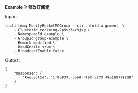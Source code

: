 **Example 1: 修改订阅组**



Input: 

```
tccli tdmq ModifyRocketMQGroup --cli-unfold-argument  \
    --ClusterId rocketmq-2p9vx3ax9jxg \
    --NamespaceId example \
    --GroupId group-example \
    --Remark modified \
    --ReadEnable true \
    --BroadcastEnable false
```

Output: 
```
{
    "Response": {
        "RequestId": "1f9e837c-aab9-4f93-a373-48e165758529"
    }
}
```

